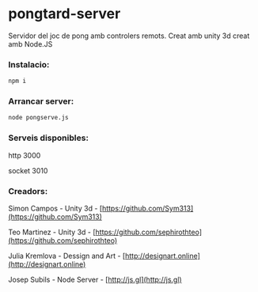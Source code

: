 # pongtard-server
Servidor del joc de pong amb controlers remots. Creat amb unity 3d creat amb Node.JS

### Instalacio:
```sh
npm i
```

### Arrancar server:
```sh
node pongserve.js
```

### Serveis disponibles:
http 3000

socket 3010

### Creadors:
Simon Campos - Unity 3d - [https://github.com/Sym313](https://github.com/Sym313)

Teo Martinez - Unity 3d - [https://github.com/sephirothteo](https://github.com/sephirothteo)

Julia Kremlova - Dessign and Art - [http://designart.online](http://designart.online)

Josep Subils - Node Server - [http://js.gl](http://js.gl)
